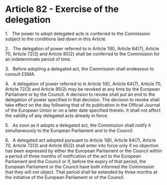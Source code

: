 # Article 82 - Exercise of the delegation


1.   The power to adopt delegated acts is conferred to the Commission subject to the conditions laid down in this Article.

2.   The delegation of power referred to in Article 1(6), Article 64(7), Article 70, Article 72(3) and Article 85(2) shall be conferred to the Commission for an indeterminate period of time.

3.   Before adopting a delegated act, the Commission shall endeavour to consult ESMA.

4.   A delegation of power referred to in Article 1(6), Article 64(7), Article 70, Article 72(3) and Article 85(2) may be revoked at any time by the European Parliament or by the Council. A decision to revoke shall put an end to the delegation of power specified in that decision. The decision to revoke shall take effect on the day following that of its publication in the Official Journal of the European Union or on a later date specified therein. It shall not affect the validity of any delegated acts already in force.

5.   As soon as it adopts a delegated act, the Commission shall notify it simultaneously to the European Parliament and to the Council.

6.   A delegated act adopted pursuant to Article 1(6), Article 64(7), Article 70, Article 72(3) and Article 85(2) shall enter into force only if no objection has been expressed by either the European Parliament or the Council within a period of three months of notification of the act to the European Parliament and the Council or if, before the expiry of that period, the European Parliament or the Council have both informed the Commission that they will not object. That period shall be extended by three months at the initiative of the European Parliament or of the Council.

